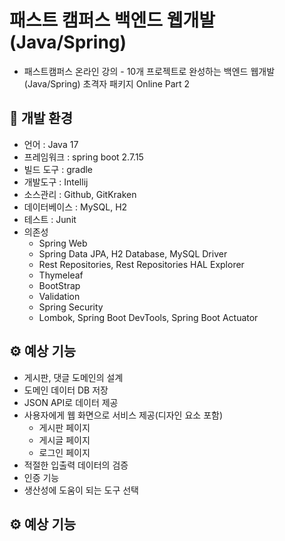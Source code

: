 # 패스트 캠퍼스 백엔드 웹개발(Java/Spring)

- 패스트캠퍼스 온라인 강의 - 10개 프로젝트로 완성하는 백엔드 웹개발(Java/Spring) 초격자 패키지 Online Part 2 

## 🔨 개발 환경

- 언어 : Java 17
- 프레임워크 : spring boot 2.7.15
- 빌드 도구 : gradle
- 개발도구 : Intellij
- 소스관리 : Github, GitKraken
- 데이터베이스 : MySQL, H2
- 테스트 : Junit
- 의존성
  - Spring Web
  - Spring Data JPA, H2 Database, MySQL Driver
  - Rest Repositories, Rest Repositories HAL Explorer
  - Thymeleaf
  - BootStrap 
  - Validation
  - Spring Security
  - Lombok, Spring Boot DevTools, Spring Boot Actuator

## ⚙️ 예상 기능

- 게시판, 댓글 도메인의 설계
- 도메인 데이터 DB 저장
- JSON API로 데이터 제공
- 사용자에게 웹 화면으로 서비스 제공(디자인 요소 포함)
  - 게시판 페이지
  - 게시글 페이지
  - 로그인 페이지
- 적절한 입출력 데이터의 검증
- 인증 기능
- 생산성에 도움이 되는 도구 선택

## ⚙️ 예상 기능
